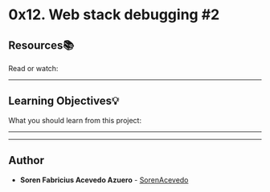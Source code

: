 # 0x12. Web stack debugging #2

## Resources:books:
Read or watch:

---
## Learning Objectives:bulb:
What you should learn from this project:

---
---

## Author
* **Soren Fabricius Acevedo Azuero** - [SorenAcevedo](https://github.com/SorenAcevedo)